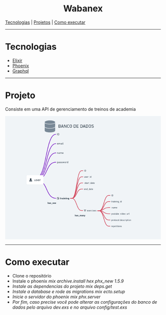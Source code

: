 <h1 align="center">
 Wabanex
 </h1>
<a href="#tecnologias">Tecnologias</a> | <a href="#projeto">Projetos</a> | <a href="#execute">Como executar</a>

<hr>
<div >
<h1>Tecnologias</h1>
  <ul id="tecnologias">
    <li><a href="https://elixir-lang.org/">Elixir</a></li>
    <li><a href="https://phoenixframework.org/">Phoenix</a></li>
    <li><a href="https://graphql.org/">Graphql</a></li>
  </ul>
</div>
<hr>
<div id="projeto">
<h1>Projeto</h1>
  <p>Consiste em uma API de gerenciamento de treinos de academia</p>
  <img src="/wabanex/assets/schema.png" alt="">
</div>
<hr>
<div id="execute">
<h1>Como executar</h1>

<ul>
<li>Clone o repositório</li>
<li>Instale o phoenix <i>mix archive.install hex phx_new 1.5.9<i></li>
<li>Instale as dependencias do projeto <i>mix deps.get<i></li>
<li>Instale a database e rode as migrations <i>mix ecto.setup<i></li>
<li>Inicie o servidor do phoenix <i>mix phx.server<i></li>
<li>Por fim, caso precise você pode alterar as configurações do banco de dados pelo arquivo <i>dev.exs<i> e no arquivo <i>config/test.exs<i></li>
</ul>
</div>
